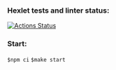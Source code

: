 ### Hexlet tests and linter status:
[![Actions Status](https://github.com/askorutin26/frontend-project-lvl4/workflows/hexlet-check/badge.svg)](https://github.com/askorutin26/frontend-project-lvl4/actions)

### Start:
`$npm ci`
`$make start`


